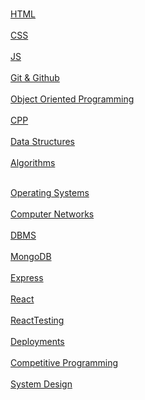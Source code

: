 </br><a href="./HTML/html.md">HTML</a></br>
</br><a href="./CSS/css.md">CSS</a></br>
</br><a href="./JS/js.md">JS</a></br>
</br><a href="./Git/GitGithub.md">Git & Github</a></br>
</br><a href="./OOPS/OOPS.md">Object Oriented Programming</a></br>
</br><a href="./CPP/CPP.md">CPP</a></br>
</br><a href="./DSA/DataStructures/DataStructures.md">Data Structures</a></br>
</br><a href="./DSA/Algorithms/Algorithms.md">Algorithms</a></br>

</br><a href="./OperatingSystem/OS.md">Operating Systems</a></br>
</br><a href="./CN/ComputerNetworks.md">Computer Networks</a></br>
</br><a href="./DBMS/DBMS.md">DBMS</a></br>
</br><a href="./MongoDB/MongoDB.md">MongoDB</a></br>
</br><a href="./Express/Express.md">Express</a></br>
</br><a href="./React/React.md">React</a></br>
</br><a href="./ReactTesting/RectTesting.md">ReactTesting</a></br>
</br><a href="./Deployments/Deployments.md">Deployments</a></br>
</br><a href="./CP/CompetitiveProgramming.md">Competitive Programming</a></br>
</br><a href="./SystemDesign/SystemDesign.md">System Design</a></br>
